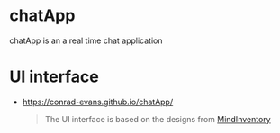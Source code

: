 # chatApp

chatApp is an a real time chat application

# UI interface

- https://conrad-evans.github.io/chatApp/
  > The UI interface is based on the designs from [MindInventory](https://dribbble.com/mindinventory)
